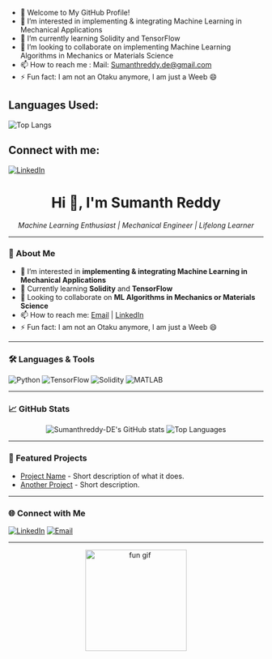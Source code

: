 - 🎯 Welcome to My GitHub Profile!
- 👀 I’m interested in implementing & integrating Machine Learning in Mechanical Applications
- 🌱 I’m currently learning Solidity and TensorFlow
- 💞️ I’m looking to collaborate on implementing Machine Learning Algorithms in Mechanics or Materials Science
- 📫 How to reach me : Mail: Sumanthreddy.de@gmail.com
- ⚡ Fun fact: I am not an Otaku anymore, I am just a Weeb 😄

## Languages Used:
![Top Langs](https://github-readme-stats.vercel.app/api/top-langs/?username=sumanthreddy-de&layout=compact)


## Connect with me:
[![LinkedIn](https://img.shields.io/badge/LinkedIn-0A66C2?style=for-the-badge&logo=linkedin&logoColor=white)](https://www.linkedin.com/in/sumanthreddys/)

<!---
Sumanthreddy-DE/Sumanthreddy-DE is a ✨ special ✨ repository because its `README.md` (this file) appears on your GitHub profile.
You can click the Preview link to take a look at your changes.
--->


<!-- Banner image (optional) -->
<!-- ![Banner](https://your-image-link.com/banner.png) -->

<h1 align="center">Hi 👋, I'm Sumanth Reddy</h1>
<p align="center">
  <em>Machine Learning Enthusiast | Mechanical Engineer | Lifelong Learner</em>
</p>

---

### 👀 About Me

- 🔭 I’m interested in **implementing & integrating Machine Learning in Mechanical Applications**
- 🌱 Currently learning **Solidity** and **TensorFlow**
- 🤝 Looking to collaborate on **ML Algorithms in Mechanics or Materials Science**
- 📫 How to reach me: [Email](mailto:Sumanthreddy.de@gmail.com) | [LinkedIn](https://www.linkedin.com/in/your-link)
- ⚡ Fun fact: I am not an Otaku anymore, I am just a Weeb 😄

---

### 🛠️ Languages & Tools

![Python](https://img.shields.io/badge/Python-3776AB?style=flat&logo=python&logoColor=white)
![TensorFlow](https://img.shields.io/badge/TensorFlow-FF6F00?style=flat&logo=tensorflow&logoColor=white)
![Solidity](https://img.shields.io/badge/Solidity-363636?style=flat&logo=solidity&logoColor=white)
![MATLAB](https://img.shields.io/badge/MATLAB-0076A8?style=flat&logo=mathworks&logoColor=white)
<!-- Add more as needed -->

---

### 📈 GitHub Stats

<p align="center">
  <img src="https://github-readme-stats.vercel.app/api?username=Sumanthreddy-DE&show_icons=true&theme=radical" alt="Sumanthreddy-DE's GitHub stats" />
  <img src="https://github-readme-stats.vercel.app/api/top-langs/?username=Sumanthreddy-DE&layout=compact&theme=radical" alt="Top Languages" />
</p>

---

### 📂 Featured Projects

- [Project Name](https://github.com/your-repo) - Short description of what it does.
- [Another Project](https://github.com/your-repo) - Short description.

---

### 🌐 Connect with Me

[![LinkedIn](https://img.shields.io/badge/LinkedIn-blue?style=flat&logo=linkedin)](https://www.linkedin.com/in/your-link)
[![Email](https://img.shields.io/badge/Email-D14836?style=flat&logo=gmail&logoColor=white)](mailto:Sumanthreddy.de@gmail.com)

---

<!-- Optional: Fun GIF or Quote -->
<p align="center">
  <img src="https://media.giphy.com/media/your-gif-link/giphy.gif" width="200" alt="fun gif"/>
</p>
